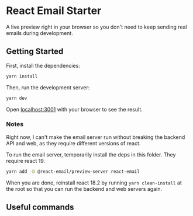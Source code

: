 # React Email Starter

A live preview right in your browser so you don't need to keep sending real emails during development.

## Getting Started

First, install the dependencies:

```sh
yarn install
```

Then, run the development server:

```sh
yarn dev
```

Open [localhost:3001](http://localhost:3001) with your browser to see the result.


### Notes

Right now, I can't make the email server run without breaking the backend API and web, as they require different versions of react.

To run the email server, temporarily install the deps in this folder. They require react 19.
```bash
yarn add -D @react-email/preview-server react-email
```

When you are done, reinstall react 18.2 by running `yarn clean-install` at the root so that you can run the backend and web servers again.

## Useful commands

```bash

```